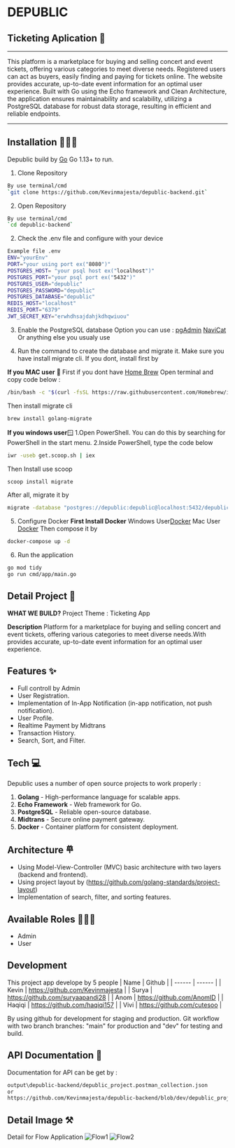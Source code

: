 # DEPUBLIC

## Ticketing Aplication 🎫

---

This platform is a marketplace for buying and selling concert and event tickets, offering various categories to meet diverse needs. Registered users can act as buyers, easily finding and paying for tickets online. The website provides accurate, up-to-date event information for an optimal user experience. Built with Go using the Echo framework and Clean Architecture, the application ensures maintainability and scalability, utilizing a PostgreSQL database for robust data storage, resulting in efficient and reliable endpoints.

---

## Installation 👨🏻‍💻

Depublic build by [Go](https://go.dev/dl/) Go 1.13+ to run.

1. Clone Repository

```sh
By use terminal/cmd
`git clone https://github.com/Kevinmajesta/depublic-backend.git`
```

2. Open Repository

```sh
By use terminal/cmd
`cd depublic-backend`
```

2. Check the .env file and configure with your device

```sh
Example file .env
ENV="yourEnv"
PORT="your using port ex("8080")"
POSTGRES_HOST= "your psql host ex("localhost")"
POSTGRES_PORT="your psql port ex("5432")"
POSTGRES_USER="depublic"
POSTGRES_PASSWORD="depublic"
POSTGRES_DATABASE="depublic"
REDIS_HOST="localhost"
REDIS_PORT="6379"
JWT_SECRET_KEY="erwhdhsajdahjkdhqwiuou"
```

3. Enable the PostgreSQL database
   Option you can use :
   [pgAdmin](https://www.pgadmin.org/)
   [NaviCat](https://www.navicat.com/en/download/navicat-premium?gad_source=1&gclid=CjwKCAjwmYCzBhA6EiwAxFwfgFWv6YNc_nwrdL5BByjvaEmUNbzD0vvg-tHgv7x6rFyIx-zSdWYQWhoCRP0QAvD_BwE)
   Or anything else you usualy use

4. Run the command to create the database and migrate it.
   Make sure you have install migrate cli.
   If you dont, install first by

**If you MAC user** 🍏
First if you dont have [Home Brew](https://brew.sh/)
Open terminal and copy code below :

```sh
/bin/bash -c "$(curl -fsSL https://raw.githubusercontent.com/Homebrew/install/HEAD/install.sh)"
```

Then install migrate cli

```sh
brew install golang-migrate
```

**If you windows user**🪟
1.Open PowerShell. You can do this by searching for PowerShell in the start menu.
2.Inside PowerShell, type the code below

```sh
iwr -useb get.scoop.sh | iex
```

Then Install use scoop

```sh
scoop install migrate
```

After all, migrate it by

```sh
migrate -database "postgres://depublic:depublic@localhost:5432/depublic?sslmode=disable" -path db/migrations up
```

5. Configure Docker
   **First Install Docker**
   Windows User[Docker](https://docs.docker.com/desktop/install/windows-install/)
   Mac User [Docker](https://docs.docker.com/desktop/install/mac-install/)
   Then compose it by

```sh
docker-compose up -d
```

6. Run the application

```sh
go mod tidy
go run cmd/app/main.go
```

## Detail Project 📝

**WHAT WE BUILD?**
Project Theme : Ticketing App

**Description**
Platform for a marketplace for buying and selling concert and event tickets, offering various categories to meet diverse needs.With provides accurate, up-to-date event information for an optimal user experience.

## Features ✨

- Full controll by Admin
- User Registration.
- Implementation of In-App Notification (in-app notification, not push notification).
- User Profile.
- Realtime Payment by Midtrans
- Transaction History.
- Search, Sort, and Filter.

## Tech 💻

Depublic uses a number of open source projects to work properly :

1. **Golang** - High-performance language for scalable apps.
2. **Echo Framework** - Web framework for Go.
3. **PostgreSQL** - Reliable open-source database.
4. **Midtrans** - Secure online payment gateway.
5. **Docker** - Container platform for consistent deployment.

## Architecture 𐄷

- Using Model-View-Controller (MVC) basic architecture with two layers (backend and frontend).
- Using project layout by (https://github.com/golang-standards/project-layout)
- Implementation of search, filter, and sorting features.

## Available Roles 👨🏻‍💻

- Admin
- User

## Development

This project app develope by 5 people
| Name | Github |
| ------ | ------ |
| Kevin | https://github.com/Kevinmajesta |
| Surya | https://github.com/suryaapandi28 |
| Anom | https://github.com/AnomID |
| Haqiqi | https://github.com/haqiqi157 |
| Vivi | https://github.com/cutesoo |

By using github for development for staging and production. Git workflow with two branch branches: "main" for production and "dev" for testing and build.

## API Documentation 🔗

Documentation for API can be get by :

```sh
output\depublic-backend/depublic_project.postman_collection.json
or
https://github.com/Kevinmajesta/depublic-backend/blob/dev/depublic_project.postman_collection.json
```

## Detail Image ⚒️

Detail for Flow Application
![Flow1](https://github.com/Kevinmajesta/depublic-backend/blob/main/assets/flow1.png)
![Flow2](https://github.com/Kevinmajesta/depublic-backend/blob/main/assets/flow2.png)
